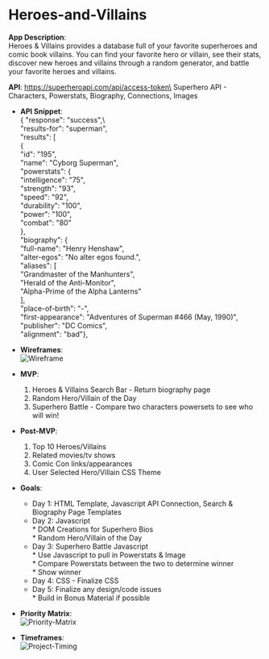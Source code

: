 # Heroes-and-Villains

**App Description**:  
Heroes & Villains provides a database full of your favorite superheroes and comic book villains.  You can find your favorite hero or villain, see their stats, discover new heroes and villains through a random generator, and battle your favorite heroes and villains.

 **API**: https://superheroapi.com/api/access-token\
 Superhero API - Characters, Powerstats, Biography, Connections, Images

- **API Snippet**: \
{
    "response": "success",\    
    "results-for": "superman",\
    "results": [\
        {\
            "id": "195",\
            "name": "Cyborg Superman",\
            "powerstats": {\
                "intelligence": "75",\
                "strength": "93",\
                "speed": "92",\
                "durability": "100",\
                "power": "100",\
                "combat": "80"\
            },\
            "biography": {\
                "full-name": "Henry Henshaw",\
                "alter-egos": "No alter egos found.",\
                "aliases": [\
                    "Grandmaster of the Manhunters",\
                    "Herald of the Anti-Monitor",\
                    "Alpha-Prime of the Alpha Lanterns"\
                ],\
                "place-of-birth": "-",\
                "first-appearance": "Adventures of Superman #466 (May, 1990)",\
                "publisher": "DC Comics",\
                "alignment": "bad"},
   
- **Wireframes**:\
![Wireframe](https://res.cloudinary.com/decd84s0g/image/upload/v1604982880/Heroes%20and%20Villains/Heroes_and_Villains_Wireframe.png)


- **MVP**:  
    1. Heroes & Villains Search Bar - Return biography page
    2. Random Hero/Villain of the Day
    3. Superhero Battle - Compare two characters powersets to see who will win!
    
- **Post-MVP**: 
    1. Top 10 Heroes/Villains
    2. Related movies/tv shows
    3. Comic Con links/appearances
    4. User Selected Hero/Villain CSS Theme
    
- **Goals**: 
    * Day 1: HTML Template, Javascript API Connection, Search & Biography Page Templates
    * Day 2: Javascript\
           * DOM Creations for Superhero Bios\
           * Random Hero/Villain of the Day
    * Day 3: Superhero Battle Javascript\
            * Use Javascript to pull in Powerstats & Image\
            * Compare Powerstats between the two to determine winner\
            * Show winner
    * Day 4: CSS - Finalize CSS
    * Day 5: Finalize any design/code issues\
            * Build in Bonus Material if possible
          
- **Priority Matrix**:\
![Priority-Matrix](https://res.cloudinary.com/decd84s0g/image/upload/v1604980970/Heroes%20and%20Villains/Heroes_Villains_Priority_Matrix.001.jpg)

- **Timeframes**:\
![Project-Timing](https://res.cloudinary.com/decd84s0g/image/upload/v1605023564/Heroes%20and%20Villains/Heroes_and_Villains_Project_Timing.001.jpg) 